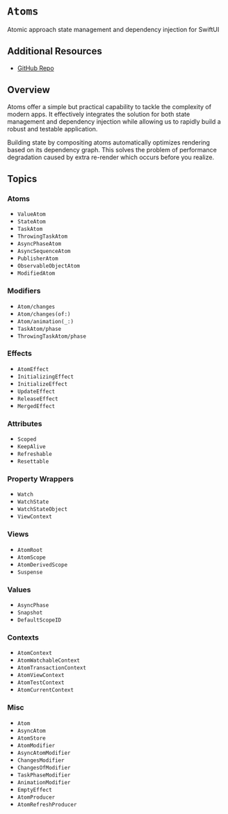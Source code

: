 # ``Atoms``

Atomic approach state management and dependency injection for SwiftUI

## Additional Resources

- [GitHub Repo](https://github.com/ra1028/swiftui-atom-properties)

## Overview

Atoms offer a simple but practical capability to tackle the complexity of modern apps. It effectively integrates the solution for both state management and dependency injection while allowing us to rapidly build a robust and testable application.

Building state by compositing atoms automatically optimizes rendering based on its dependency graph. This solves the problem of performance degradation caused by extra re-render which occurs before you realize.

## Topics

### Atoms

- ``ValueAtom``
- ``StateAtom``
- ``TaskAtom``
- ``ThrowingTaskAtom``
- ``AsyncPhaseAtom``
- ``AsyncSequenceAtom``
- ``PublisherAtom``
- ``ObservableObjectAtom``
- ``ModifiedAtom``

### Modifiers

- ``Atom/changes``
- ``Atom/changes(of:)``
- ``Atom/animation(_:)``
- ``TaskAtom/phase``
- ``ThrowingTaskAtom/phase``

### Effects

- ``AtomEffect``
- ``InitializingEffect``
- ``InitializeEffect``
- ``UpdateEffect``
- ``ReleaseEffect``
- ``MergedEffect``

### Attributes

- ``Scoped``
- ``KeepAlive``
- ``Refreshable``
- ``Resettable``

### Property Wrappers

- ``Watch``
- ``WatchState``
- ``WatchStateObject``
- ``ViewContext``

### Views

- ``AtomRoot``
- ``AtomScope``
- ``AtomDerivedScope``
- ``Suspense``

### Values

- ``AsyncPhase``
- ``Snapshot``
- ``DefaultScopeID``

### Contexts

- ``AtomContext``
- ``AtomWatchableContext``
- ``AtomTransactionContext``
- ``AtomViewContext``
- ``AtomTestContext``
- ``AtomCurrentContext``

### Misc

- ``Atom``
- ``AsyncAtom``
- ``AtomStore``
- ``AtomModifier``
- ``AsyncAtomModifier``
- ``ChangesModifier``
- ``ChangesOfModifier``
- ``TaskPhaseModifier``
- ``AnimationModifier``
- ``EmptyEffect``
- ``AtomProducer``
- ``AtomRefreshProducer``

